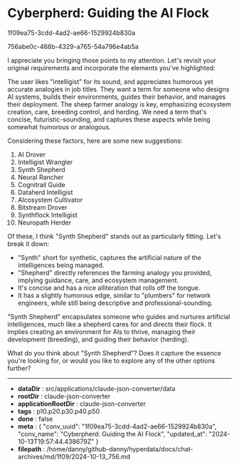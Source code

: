 # Cyberpherd: Guiding the AI Flock

1f09ea75-3cdd-4ad2-ae66-1529924b830a

756abe0c-468b-4329-a765-54a796e4ab5a

 I appreciate you bringing those points to my attention. Let's revisit your original requirements and incorporate the elements you've highlighted:

<antThinking>The user likes "intelligist" for its sound, and appreciates humorous yet accurate analogies in job titles. They want a term for someone who designs AI systems, builds their environments, guides their behavior, and manages their deployment. The sheep farmer analogy is key, emphasizing ecosystem creation, care, breeding control, and herding. We need a term that's concise, futuristic-sounding, and captures these aspects while being somewhat humorous or analogous.</antThinking>

Considering these factors, here are some new suggestions:

1. AI Drover
2. Intelligist Wrangler
3. Synth Shepherd
4. Neural Rancher
5. Cognitrail Guide
6. Dataherd Intelligist
7. AIcosystem Cultivator
8. Bitstream Drover
9. Synthflock Intelligist
10. Neuropath Herder

Of these, I think "Synth Shepherd" stands out as particularly fitting. Let's break it down:

- "Synth" short for synthetic, captures the artificial nature of the intelligences being managed.
- "Shepherd" directly references the farming analogy you provided, implying guidance, care, and ecosystem management.
- It's concise and has a nice alliteration that rolls off the tongue.
- It has a slightly humorous edge, similar to "plumbers" for network engineers, while still being descriptive and professional-sounding.

"Synth Shepherd" encapsulates someone who guides and nurtures artificial intelligences, much like a shepherd cares for and directs their flock. It implies creating an environment for AIs to thrive, managing their development (breeding), and guiding their behavior (herding).

What do you think about "Synth Shepherd"? Does it capture the essence you're looking for, or would you like to explore any of the other options further?

---

* **dataDir** : src/applications/claude-json-converter/data
* **rootDir** : claude-json-converter
* **applicationRootDir** : claude-json-converter
* **tags** : p10.p20.p30.p40.p50
* **done** : false
* **meta** : {
  "conv_uuid": "1f09ea75-3cdd-4ad2-ae66-1529924b830a",
  "conv_name": "Cyberpherd: Guiding the AI Flock",
  "updated_at": "2024-10-13T19:57:44.438679Z"
}
* **filepath** : /home/danny/github-danny/hyperdata/docs/chat-archives/md/1f09/2024-10-13_756.md